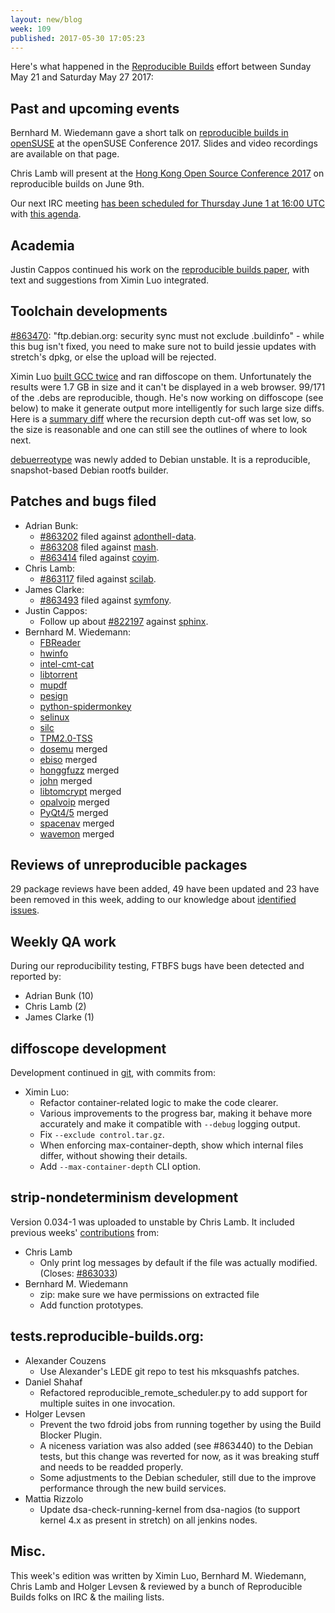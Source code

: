 ```yaml
---
layout: new/blog
week: 109
published: 2017-05-30 17:05:23
---
```


Here's what happened in the [Reproducible
Builds](https://reproducible-builds.org) effort between Sunday May 21 and
Saturday May 27 2017:


Past and upcoming events
------------------------

Bernhard M. Wiedemann gave a short talk on [reproducible builds in
openSUSE](https://events.opensuse.org/conference/oSC17/program/proposal/1236)
at the openSUSE Conference 2017. Slides and video recordings are available on
that page.

Chris Lamb will present at the [Hong Kong Open Source Conference 2017](http://hkoscon.org/2017/) on reproducible builds on June 9th.

Our next IRC meeting [has been scheduled for Thursday June 1 at 16:00 UTC](http://lists.reproducible-builds.org/pipermail/rb-general/2017-May/000492.html) with [this agenda](https://pad.riseup.net/p/reproducible-irc-meeting-9).

Academia
--------

Justin Cappos continued his work on the [reproducible builds
paper](https://github.com/JustinCappos/reproduciblebuildpaper), with
text and suggestions from Ximin Luo integrated.


Toolchain developments
----------------------

[#863470](https://bugs.debian.org/863470): "ftp.debian.org: security sync must not exclude .buildinfo" -
while this bug isn't fixed, you need to make sure not to build jessie updates
with stretch's dpkg, or else the upload will be rejected.

Ximin Luo [built GCC
twice](https://people.debian.org/~infinity0/repro/gcc-6-repro/) and ran
diffoscope on them. Unfortunately the results were 1.7 GB in size and it can't
be displayed in a web browser. 99/171 of the .debs are reproducible, though.
He's now working on diffoscope (see below) to make it generate output more
intelligently for such large size diffs. Here is a [summary
diff](https://people.debian.org/~infinity0/repro/gcc-6-repro/diff.html) where
the recursion depth cut-off was set low, so the size is reasonable and one can
still see the outlines of where to look next.

[debuerreotype](https://github.com/debuerreotype/debuerreotype/) was newly
added to Debian unstable. It is a reproducible, snapshot-based Debian rootfs
builder.


Patches and bugs filed
----------------------

* Adrian Bunk:
  * [#863202](https://bugs.debian.org/863202) filed against [adonthell-data](https://tracker.debian.org/pkg/adonthell-data).
  * [#863208](https://bugs.debian.org/863208) filed against [mash](https://tracker.debian.org/pkg/mash).
  * [#863414](https://bugs.debian.org/863414) filed against [coyim](https://tracker.debian.org/pkg/coyim).
* Chris Lamb:
  * [#863117](https://bugs.debian.org/863117) filed against [scilab](https://tracker.debian.org/pkg/scilab).
* James Clarke:
  * [#863493](https://bugs.debian.org/863493) filed against [symfony](https://tracker.debian.org/pkg/symfony).
* Justin Cappos:
  * Follow up about [#822197](https://bugs.debian.org/822197) against [sphinx](https://tracker.debian.org/pkg/sphinx).
* Bernhard M. Wiedemann:
  * [FBReader](https://github.com/geometer/FBReader/pull/295)
  * [hwinfo](https://github.com/openSUSE/hwinfo/pull/51)
  * [intel-cmt-cat](https://github.com/01org/intel-cmt-cat/pull/47)
  * [libtorrent](https://github.com/arvidn/libtorrent/pull/2040)
  * [mupdf](https://bugs.ghostscript.com/show_bug.cgi?id=697958)
  * [pesign](https://github.com/rhinstaller/pesign/pull/30)
  * [python-spidermonkey](https://github.com/davisp/python-spidermonkey/pull/6)
  * [selinux](https://github.com/SELinuxProject/selinux/pull/58)
  * [silc](https://github.com/silc/silc/pull/7)
  * [TPM2.0-TSS](https://github.com/01org/TPM2.0-TSS/pull/419)
  * [dosemu](https://github.com/stsp/dosemu2/pull/386) merged
  * [ebiso](https://github.com/gozora/ebiso/pull/10) merged
  * [honggfuzz](https://github.com/google/honggfuzz/pull/144) merged
  * [john](https://github.com/magnumripper/JohnTheRipper/pull/2560) merged
  * [libtomcrypt](https://github.com/libtom/libtomcrypt/pull/222) merged
  * [opalvoip](https://sourceforge.net/p/opalvoip/patches/333/) merged
  * [PyQt4/5](https://www.riverbankcomputing.com/pipermail/pyqt/2017-May/039214.html) merged
  * [spacenav](https://sourceforge.net/p/spacenav/patches/6/) merged
  * [wavemon](https://github.com/uoaerg/wavemon/pull/35) merged


Reviews of unreproducible packages
----------------------------------

29 package reviews have been added, 49 have been updated and 23 have been
removed in this week, adding to our knowledge about [identified
issues](https://tests.reproducible-builds.org/debian/index_issues.html).


Weekly QA work
--------------

During our reproducibility testing, FTBFS bugs have been detected and reported by:

 - Adrian Bunk (10)
 - Chris Lamb (2)
 - James Clarke (1)


diffoscope development
----------------------

Development continued in
[git](https://salsa.debian.org/reproducible-builds/diffoscope/commits/experimental),
with commits from:

- Ximin Luo:
  - Refactor container-related logic to make the code clearer.
  - Various improvements to the progress bar, making it behave more accurately
    and make it compatible with `--debug` logging output.
  - Fix `--exclude control.tar.gz`.
  - When enforcing max-container-depth, show which internal files differ,
    without showing their details.
  - Add `--max-container-depth` CLI option.


strip-nondeterminism development
--------------------------------

Version 0.034-1 was uploaded to unstable by Chris Lamb. It included previous
weeks'
[contributions](https://salsa.debian.org/reproducible-builds/strip-nondeterminism/commits/debian/0.034-1)
from:

* Chris Lamb
  * Only print log messages by default if the file was actually modified.
    (Closes: [#863033](https://bugs.debian.org/863033))
* Bernhard M. Wiedemann
  * zip: make sure we have permissions on extracted file
  * Add function prototypes.


tests.reproducible-builds.org:
------------------------------

* Alexander Couzens
  * Use Alexander's LEDE git repo to test his mksquashfs patches.
* Daniel Shahaf
  * Refactored reproducible_remote_scheduler.py to add support for multiple suites in one invocation.
* Holger Levsen
  * Prevent the two fdroid jobs from running together by using the Build Blocker Plugin.
  * A niceness variation was also added (see #863440) to the Debian tests, but this change was reverted for now, as
    it was breaking stuff and needs to be readded properly.
  * Some adjustments to the Debian scheduler, still due to the improve performance through the new build services.
* Mattia Rizzolo
  * Update dsa-check-running-kernel from dsa-nagios (to support kernel 4.x as present in stretch) on all jenkins nodes.


Misc.
-----

This week's edition was written by Ximin Luo, Bernhard M. Wiedemann, Chris Lamb
and Holger Levsen & reviewed by a bunch of Reproducible Builds folks on IRC &
the mailing lists.
